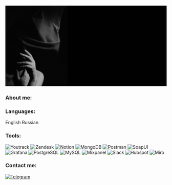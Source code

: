 ![HEADER](https://github.com/MindKate/MindKate/blob/main/image.jpg) 

### About me: 

### Languages:
English Russian

### Tools:
![Youtrack](https://img.shields.io/badge/YouTrack-FF69B4)
![Zendesk](https://img.shields.io/badge/Zendesk-EE82EE)
![Notion](https://img.shields.io/badge/Notion-808080)
![MongoDB](https://img.shields.io/badge/MongoDB-00FF00)
![Postman](https://img.shields.io/badge/Postman-FF6347)
![SoapUI](https://img.shields.io/badge/SoapUI-FFD700)
![Grafana](https://img.shields.io/badge/Grafana-FFA500)
![PostgreSQL](https://img.shields.io/badge/PostgreSQL-6495ED)
![MySQL](https://img.shields.io/badge/MySQL-4682B4)
![Mixpanel](https://img.shields.io/badge/Mixpanel-87CEEB)
![Slack](https://img.shields.io/badge/Slack-9400D3)
![Hubspot](https://img.shields.io/badge/Hubspot-F4A460)
![Miro](https://img.shields.io/badge/Miro-FFFF00)




### Contact me: 
[![Telegram](https://img.shields.io/badge/-Telegram-090909?style=for-the-badge&logo=telegram&logoColor=27A0D9)](https://t.me/mindkate)

<!---
MindKate/MindKate is a ✨ special ✨ repository because its `README.md` (this file) appears on your GitHub profile.
You can click the Preview link to take a look at your changes.
--->
